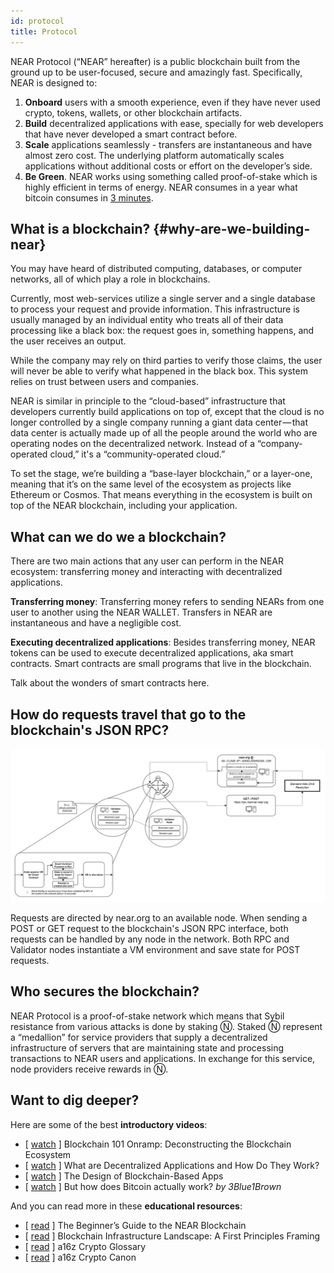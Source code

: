 ```yaml
---
id: protocol
title: Protocol
---
```


NEAR Protocol (“NEAR” hereafter) is a public blockchain built from the ground up to be user-focused, secure and amazingly fast. Specifically, NEAR is designed to:

1. **Onboard** users with a smooth experience, even if they have never used crypto, tokens, wallets, or other blockchain artifacts.
2. **Build** decentralized applications with ease, specially for web developers that have never developed a smart contract before.
3. **Scale** applications seamlessly - transfers are instantaneous and have almost zero cost. The underlying platform automatically scales applications without additional costs or effort on the developer’s side.
4. **Be Green**. NEAR works using something called proof-of-stake which is highly efficient in terms of energy. NEAR consumes in a year what bitcoin consumes in [3 minutes](https://medium.com/nearprotocol/how-near-went-carbon-neutral-e656db96da47#:~:text=The%20firm%20found%20that%20NEAR,PoS%20technology%20instead%20of%20PoW).

## What is a blockchain? {#why-are-we-building-near}
You may have heard of distributed computing, databases, or computer networks, all of which play a role in blockchains.

Currently, most web-services utilize a single server and a single database to process your request and provide information. This infrastructure is usually managed by an individual entity who treats all of their data processing like a black box: the request goes in, something happens, and the user receives an output.

While the company may rely on third parties to verify those claims, the user will never be able to verify what happened in the black box. This system relies on trust between users and companies.

NEAR is similar in principle to the “cloud-based” infrastructure that developers currently build applications on top of, except that the cloud is no longer controlled by a single company running a giant data center — that data center is actually made up of all the people around the world who are operating nodes on the decentralized network. Instead of a “company-operated cloud,” it's a “community-operated cloud.”

To set the stage, we’re building a “base-layer blockchain,” or a layer-one, meaning that it’s on the same level of the ecosystem as projects like Ethereum or Cosmos. That means everything in the ecosystem is built on top of the NEAR blockchain, including your application.

## What can we do we a blockchain?
There are two main actions that any user can perform in the NEAR ecosystem: transferring money and interacting with decentralized applications.

**Transferring money**: Transferring money refers to sending NEARs from one user to another using the NEAR WALLET. Transfers in NEAR are instantaneous and have a negligible cost.

**Executing decentralized applications**: Besides transferring money, NEAR tokens can be used to execute decentralized applications, aka smart contracts. Smart contracts are small programs that live in the blockchain. 

Talk about the wonders of smart contracts here.

## How do requests travel that go to the blockchain's JSON RPC?
![Oops! Image Not Found.](../../../website/static/docs/assets/JSONNetworkArch.png "JSON Network Arch")

Requests are directed by near.org to an available node. When sending a POST or GET request to the blockchain's JSON RPC interface, both requests can be handled by any node in the network. Both RPC and Validator nodes instantiate a VM environment and save state for POST requests. 

## Who secures the blockchain?
NEAR Protocol is a proof-of-stake network which means that Sybil resistance from various attacks is done by staking Ⓝ. Staked Ⓝ represent a “medallion” for service providers that supply a decentralized infrastructure of servers that are maintaining state and processing transactions to NEAR users and applications. In exchange for this service, node providers receive rewards in Ⓝ.


## Want to dig deeper?

Here are some of the best **introductory videos**:
- [ [watch](https://www.youtube.com/watch?v=Y21YtLzGbH0&feature=youtu.b&t=2656) ] Blockchain 101 Onramp: Deconstructing the Blockchain Ecosystem
- [ [watch](https://www.youtube.com/watch?v=Gd-aNfDqgQY&feature=youtu.be&t=1100) ] What are Decentralized Applications and How Do They Work?
- [ [watch](https://www.youtube.com/watch?v=Y21YtLzGbH0&feature=youtu.b&t=2656) ] The Design of Blockchain-Based Apps
- [ [watch](https://www.youtube.com/watch?v=bBC-nXj3Ng4) ] But how does Bitcoin actually work? *by 3Blue1Brown*

And you can read more in these **educational resources**:
- [ [read](https://near.org/blog/the-beginners-guide-to-the-near-blockchain/) ] The Beginner’s Guide to the NEAR Blockchain
- [ [read](https://medium.com/@trentmc0/blockchain-infrastructure-landscape-a-first-principles-framing-92cc5549bafe) ] Blockchain Infrastructure Landscape: A First Principles Framing
- [ [read](https://a16z.com/2019/11/08/crypto-glossary/) ] a16z Crypto Glossary
- [ [read](https://a16z.com/2018/02/10/crypto-readings-resources/) ] a16z Crypto Canon